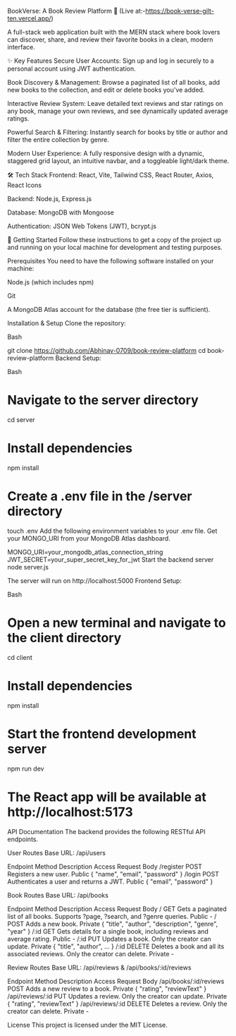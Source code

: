 BookVerse: A Book Review Platform 📖 (Live at:-https://book-verse-gilt-ten.vercel.app/)

A full-stack web application built with the MERN stack where book lovers can discover, share, and review their favorite books in a clean, modern interface.

✨ Key Features
Secure User Accounts: Sign up and log in securely to a personal account using JWT authentication.

Book Discovery & Management: Browse a paginated list of all books, add new books to the collection, and edit or delete books you've added.

Interactive Review System: Leave detailed text reviews and star ratings on any book, manage your own reviews, and see dynamically updated average ratings.

Powerful Search & Filtering: Instantly search for books by title or author and filter the entire collection by genre.

Modern User Experience: A fully responsive design with a dynamic, staggered grid layout, an intuitive navbar, and a toggleable light/dark theme.

🛠️ Tech Stack
Frontend: React, Vite, Tailwind CSS, React Router, Axios, React Icons

Backend: Node.js, Express.js

Database: MongoDB with Mongoose

Authentication: JSON Web Tokens (JWT), bcrypt.js

🚀 Getting Started
Follow these instructions to get a copy of the project up and running on your local machine for development and testing purposes.

Prerequisites
You need to have the following software installed on your machine:

Node.js (which includes npm)

Git

A MongoDB Atlas account for the database (the free tier is sufficient).

Installation & Setup
Clone the repository:

Bash

git clone https://github.com/Abhinav-0709/book-review-platform
cd book-review-platform
Backend Setup:

Bash

# Navigate to the server directory
cd server

# Install dependencies
npm install

# Create a .env file in the /server directory
touch .env
Add the following environment variables to your .env file. Get your MONGO_URI from your MongoDB Atlas dashboard.

MONGO_URI=your_mongodb_atlas_connection_string
JWT_SECRET=your_super_secret_key_for_jwt
Start the backend server
node server.js

The server will run on http://localhost:5000
Frontend Setup:

Bash

# Open a new terminal and navigate to the client directory
cd client

# Install dependencies
npm install

# Start the frontend development server
npm run dev
# The React app will be available at http://localhost:5173
API Documentation
The backend provides the following RESTful API endpoints.

User Routes
Base URL: /api/users

Endpoint	Method	Description	Access	Request Body
/register	POST	Registers a new user.	Public	{ "name", "email", "password" }
/login	POST	Authenticates a user and returns a JWT.	Public	{ "email", "password" }

Book Routes
Base URL: /api/books

Endpoint	Method	Description	Access	Request Body
/	GET	Gets a paginated list of all books. Supports ?page, ?search, and ?genre queries.	Public	-
/	POST	Adds a new book.	Private	{ "title", "author", "description", "genre", "year" }
/:id	GET	Gets details for a single book, including reviews and average rating.	Public	-
/:id	PUT	Updates a book. Only the creator can update.	Private	{ "title", "author", ... }
/:id	DELETE	Deletes a book and all its associated reviews. Only the creator can delete.	Private	-

Review Routes
Base URL: /api/reviews & /api/books/:id/reviews

Endpoint	Method	Description	Access	Request Body
/api/books/:id/reviews	POST	Adds a new review to a book.	Private	{ "rating", "reviewText" }
/api/reviews/:id	PUT	Updates a review. Only the creator can update.	Private	{ "rating", "reviewText" }
/api/reviews/:id	DELETE	Deletes a review. Only the creator can delete.	Private	-

License
This project is licensed under the MIT License.
